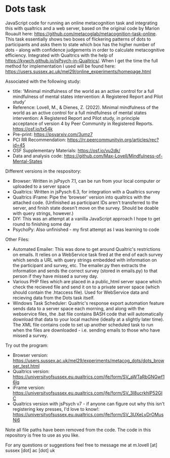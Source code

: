 # Dots task

JavaScript code for running an online metacognition task and integrating this with qualtrics and a web server, based on the original code by Marion Rouault here: https://github.com/metacoglab/metacognition-task-online. This task essentially shows two boxes of flickering patterns of dots to participants and asks them to state which box has the higher number of dots - along with confidence judgements in order to calculate metacognitive efficiency. Integrated with Qualtrics with the help of https://kywch.github.io/jsPsych-in-Qualtrics/. When I get the time the full method for implementation I used will be found here: https://users.sussex.ac.uk/mel29/online_experiments/homepage.html

Associated with the following study:
- title: 'Minimal mindfulness of the world as an active control for a full mindfulness of mental states intervention: A Registered Report and Pilot study'
- Reference: Lovell, M., & Dienes, Z. (2022). Minimal mindfulness of the world as an active control for a full mindfulness of mental states intervention: A Registered Report and Pilot study, in principle acceptance of version 4 by Peer Community in Registered Reports. https://osf.io/tx54k
- Pre-print: https://psyarxiv.com/3umz7
- PCI RR Recommendation: https://rr.peercommunityin.org/articles/rec?id=45
- OSF Supplementary Materials: https://osf.io/vu2dk/
- Data and analysis code: https://github.com/Max-Lovell/Mindfulness-of-Mental-States

Different versions in the respository:
- Browser: Written in jsPsych 7.1, can be run from your local computer or uploaded to a server space
- Qualtrics: Written in jsPysch 6.3, for integration with a Qualtrics survey
- Qualtrics iFrame: Pipe the 'browser' version into qualtrics with the attached code. (Unfinished as participant IDs aren't transferred to the server, and finish state doesn't move on the survey. Should be doable with query strings, however.)
- DIY: This was an attempt at a vanilla JavaScript approach I hope to get round to finishing some day
- PsychoPy: Also unfinished - my first attempt as I was learning to code

Other Files:
- Automated Emailer: This was done to get around Qualtric's restrictions on emails. It relies on a WebService task fired at the end of each survey which sends a URL with query strings embedded with information on the participant and survey, etc. The emailer.py then extracts the information and sends the correct survey (stored in emails.py) to that person if they have missed a survey day.
- Various PHP files which are placed in a public_html server space which check the recieved file and send it on to a private server space (which should contain the .htaccess file). Used for WebService data and recieving data from the Dots task itself.
- Windows Task Scheduler: Qualtric's response export automation feature sends data to a server space each morning, and along with the webservice files, the .bat file contains BASH code that will automatically download that data to your local machine (ideally at a slightly later time). The XML file contains code to set up another scheduled task to run when the files are downloaded - i.e. sending emails to those who have missed a survey.

Try out the program: 
- Browser version: https://users.sussex.ac.uk/mel29/experiments/metacog_dots/dots_browser_test.html
- Qualtrics version: https://universityofsussex.eu.qualtrics.com/jfe/form/SV_aWTaRbGNGwf16lg
- iFrame version: https://universityofsussex.eu.qualtrics.com/jfe/form/SV_3I8ucrkhlP52GIC
- Qualtrics version with jsPsych v7 - if anyone can figure out why this isn't registering key presses, I'd love to know!: https://universityofsussex.eu.qualtrics.com/jfe/form/SV_3UXeLyDrOMusNi6

Note all file paths have been removed from the code.
The code in this repository is free to use as you like.

For any questions or suggestions feel free to message me at m.lovell [at] sussex [dot] ac [dot] uk
